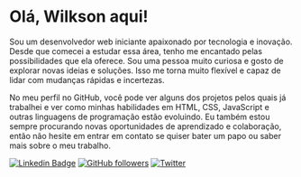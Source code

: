 # Olá, Wilkson aqui!

Sou um desenvolvedor web iniciante apaixonado por tecnologia e inovação. Desde que comecei a estudar essa área, tenho me encantado pelas possibilidades que ela oferece. Sou uma pessoa muito curiosa e gosto de explorar novas ideias e soluções. Isso me torna muito flexível e capaz de lidar com mudanças rápidas e incertezas.

No meu perfil no GitHub, você pode ver alguns dos projetos pelos quais já trabalhei e ver como minhas habilidades em HTML, CSS, JavaScript e outras linguagens de programação estão evoluindo. Eu também estou sempre procurando novas oportunidades de aprendizado e colaboração, então não hesite em entrar em contato se quiser bater um papo ou saber mais sobre o meu trabalho.

[![Linkedin Badge](https://img.shields.io/badge/-Linkedin-blue?style=flat-square&logo=Linkedin&logoColor=white&link=https://www.linkedin.com/in/seu-perfil/)]([https://www.linkedin.com/in/wilkson-pedro-96a8aa1aa//](https://www.linkedin.com/in/wilkson-pedro-96a8aa1aa/))
[![GitHub followers](https://img.shields.io/github/followers/seu-nome?label=Follow&style=social)](https://github.com/WilksonPedro)
[![Twitter](https://img.shields.io/badge/-Twitter-1ca0f1?style=flat-square&logo=twitter&logoColor=white&link=https://twitter.com/seu-twitter)](https://twitter.com/Dev_Thydus)
